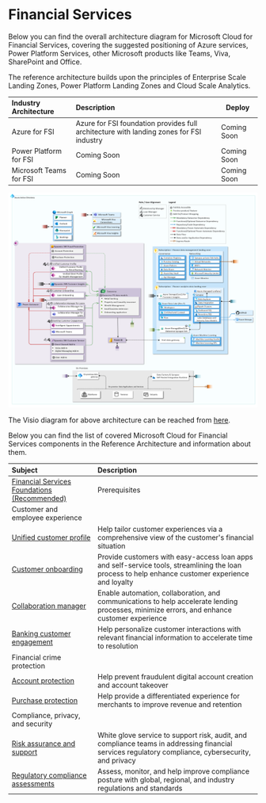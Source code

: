 # Financial Services

Below you can find the overall architecture diagram for Microsoft Cloud for Financial Services, covering the suggested positioning of Azure services, Power Platform Services, other Microsoft products like Teams, Viva, SharePoint and Office.

The reference architecture builds upon the principles of Enterprise Scale Landing Zones, Power Platform Landing Zones and Cloud Scale Analytics.

| Industry Architecture | Description | Deploy |
|:----------------------|:------------|--------|
| Azure for FSI | Azure for FSI foundation  provides full architecture with landing zones for FSI industry | Coming Soon
| Power Platform for FSI | Coming Soon | Coming Soon
| Microsoft Teams for FSI | Coming Soon | Coming Soon

![Financial Services Industry Reference Architecture](./docs/mc4f-reference-architecture_v2.png)

The Visio diagram for above architecture can be reached from [here](./docs/mc4f_v2.vsdx).

Below you can find the list of covered Microsoft Cloud for Financial Services components in the Reference Architecture and information about them.

| Subject | Description |
|:---------------------------|:------------|
| [Financial Services Foundations (Recommended)](./fsi/prereqs.md) | Prerequisites
| Customer and employee experience
| [Unified customer profile](./solutions/unifiedCustomerProfile) | Help tailor customer experiences via a comprehensive view of the customer's financial situation
| [Customer onboarding](./solutions/customerOnboarding) | Provide customers with easy-access loan apps and self-service tools, streamlining the loan process to help enhance customer experience and loyalty
| [Collaboration manager](./solutions/collaborationManager) | Enable automation, collaboration, and communications to help accelerate lending processes, minimize errors, and enhance customer experience
| [Banking customer engagement](./solutions/bankingCustomerEngagement) | Help personalize customer interactions with relevant financial information to accelerate time to resolution
| Financial crime protection
| [Account protection](./solutions/accountProtection) | Help prevent fraudulent digital account creation and account takeover
| [Purchase protection](./solutions/purchaseProtection) | Help provide a differentiated experience for merchants to improve revenue and retention
| Compliance, privacy, and security
| [Risk assurance and support](./solutions/riskAssurance) | White glove service to support risk, audit, and compliance teams in addressing financial services regulatory compliance, cybersecurity, and privacy
| [Regulatory compliance assessments](./solutions/complianceAssessments) | Assess, monitor, and help improve compliance posture with global, regional, and industry regulations and standards
